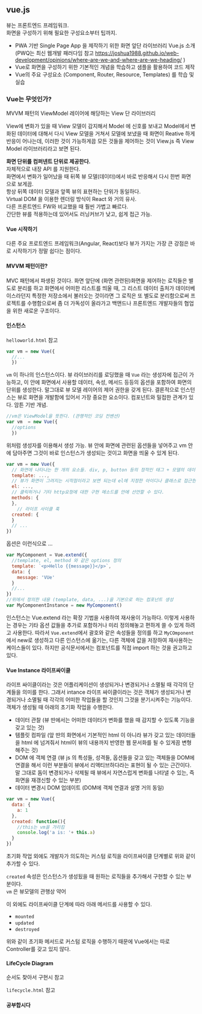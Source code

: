 ## vue.js

뷰는 프론트엔드 프레임워크.   
화면을 구성하기 위해 필요한 구성요소부터 팁까지.  

- PWA 기반 Single Page App 을 제작하기 위한 화면 앞단 라이브러리 Vue.js 소개  
(PWQ는 최신 웹개발 패러다임 참고 https://joshua1988.github.io/web-development/opinions/where-are-we-and-where-are-we-heading/ )
- Vue로 화면을 구성하기 위한 기본적인 개념을 학습하고 샘플을 활용하여 코드 제작
- Vue의 주요 구성요소 (Component, Router, Resource, Templates) 를 학습 및 실습

### Vue는 무엇인가?
MVVM 패턴의 ViewModel 레이어에 해당하는 View 단 라이브러리

View에 변화가 있을 때 View 모델이 감지해서 Model 에 신호를 보내고
Model에서 변화된 데이터에 대해서 다시 View 모델을 거쳐서 모델에 보냈을 때
화면이 Reative 하게 반응이 어나는데, 이러한 것이 가능하게끔 모든 것들을 제어하는 것이
View.js 즉 View Model 라이브러리라고 보면 된다.  

**화면 단위를 컴퍼넨트 단위로 제공한다.**  
자체적으로 내장 API 를 지원한다.  
화면에서 변화가 일어났을 때 뒤쪽 뷰 모델(데이터)에서 바로 반응해서 다시 한번 화면으로 보게끔.  
항상 뒤쪽 데이터 모델과 앞쪽 뷰의 표현하는 단위가 동일하다.  
Virtual DOM 을 이용한 렌더링 방식이 React 와 거의 유사.  
다른 프론트엔드 FW와 비교했을 때 훨씬 가볍고 빠르다.  
간단한 뷰를 적용하는데 있어서도 러닝커브가 낮고, 쉽게 접근 가능.  

#### Vue 시작하기

다른 주요 프로트엔드 프레임워크(Angular, React)보다 뷰가 가지는 가장 큰 강점은 바로 시작하기가 정말 쉽다는 점이다.  

#### MVVM 패턴이란?
MVC 패턴에서 파생된 것이다. 화면 앞단에 (화면 관련된)화면을 제어하는 로직들은 별도로 분리를 하고
화면에서 어떠한 리스트를 띄울 때, 그 리스트 데이터 출처가 데이터베이스라던지 특정한 저장소에서 불러오는 것이라면 그 로직은 또 별도로 분리함으로써 프로젝트를 수행함으로써 좀 더 가독성이 올라가고 백앤드나 프론트엔드 개발자들의 협업을 위한 새로운 구조이다.

#### 인스턴스

`helloworld.html` 참고


```javascript
var vm = new Vue({
  //...
  })
```

`vm` 이 하나의 인스턴스이다. 뷰 라이브러리를 로딩했을 때 `Vue` 라는 생성자에 접근이 가능하고, 이 안에 화면에서 사용할 데이터, 속성, 메서드 등등의 옵션을 포함하여 화면의 단위를 생성한다.
말그대로 뷰 모델 레이어의 제어 권한을 갖게 된다. 결론적으로 인스턴스는 뷰로 화면을 개발함에 있어서 가장 중요한 요소이다. 컴포넌트와 밀접한 관계가 있다. 암튼 기반 개념.  

```javascript
//vm은 ViewModel을 뜻한다. (관행적인 코딩 컨벤션)
var vm  = new Vue({
  //options
  })
```

위처럼 생성자를 이용해서 생성 가능. 뷰 안에 화면에 관련된 옵션들을 넣어주고 vm 안에 담아주면 그것이 바로 인스턴스가 생성되는 것이고 화면을 띄울 수 있게 된다.  

```javascript
var vm = new Vue({
  // 화면에 나타나는 한 개의 요소들. div, p, button 등의 정적인 태그 + 모델의 데이터들을 앞단으로 연결해 줄 수 있는 값들
  template: ...,
  // 뷰가 화면이 그려지는 시작점이라고 보면 되는데 el에 지정한 아이디나 클래스로 접근한 특정 태그부터 화면이 그려진다.
  el: ...,
  // 클릭하거나 기타 http요청에 대한 구현 메소드를 안에 선언할 수 있다.
  methods: {
  },
    // 라이프 사이클 훅
  created: {
  }
  // ...
})
```

옵션은 이런식으로 ...  

```javascript
var MyComponent = Vue.extend({
  //template, el, method 와 같은 options 정의
  template: `<p>Hello {{message}}</p>`,
  data: {
    message: 'VUe'
  }
  //...
})
//위에서 정의한 내용 (template, data, ...)을 기본으로 하는 컴포넌트 생성
var MyComponentInstance = new MyComponent()
```

인스턴스는 Vue.extend 라는 확장 기법을 사용하여 재사용이 가능하다. 이렇게 사용하는 경우는 기타 옵션 값들을 추가로 포함하거나 미리 정의해놓고 편하게 쓸 수 있게 하려고 사용한다. 따라서 `Vue.extend`에서 괄호와 같은 속성들을 정의를 하고 `MyCOmponent` 에서 new로 생성하고 다른 인스턴스에 옮기는, 다른 객체에 값을 저장하여 재사용하는 케이스들이 있다. 하지만 공식문서에서는 컴포넌트를 직접 import 하는 것을 권고하고 있다.  


#### Vue Instance 라이프싸이클

라이프 싸이클이라는 것은 어플리케이션이 생성되거나 변경되거나 소멸될 때 각각의 단계들을 의미를 한다. 그래서 intance 라이프 싸이클이라는 것은 객체가 생성되거나 변경되거나 소멸될 때 각각의 어떠한 작업들을 할 것인지 그것을 분기시켜주는 기능이다.  
객체가 생성될 때 아래의 초기화 작업을 수행한다.
- 데이터 관찰 (뷰 딴에서는 어떠한 데이터가 변화를 했을 때 감지할 수 있도록 기능을 갖고 있는 것)
- 템플릿 컴파일 (앞 딴의 화면에서 기본적인 html 이 아니라 뷰가 갖고 있는 데이터들을 html 에 넘겨줘서 html이 뷰의 내용까지 반영한 웹 문서화를 될 수 있게끔 변형해주는 것)
- DOM 에 객체 연결 (뷰 js 의 특성들, 성격들, 옵션들을 갖고 있는 객체들을 DOM에 연결을 해서 이런 부분들이 뷰에서 리액티브하다라는 표현이 될 수 있는 근간이다. 말 그대로 돔이 변경되거나 삭제될 때 뷰에서 자연스럽게 변화를 나타낼 수 있는, 즉 화면을 재갱신할 수 있는 부분)
- 데이터 변경시 DOM 업데이트 (DOM에 객체 연결과 설명 거의 동일)

```javascript
var vm = new Vue({
  data: {
    a: 1
  },
  created: function(){
    //this는 vm을 가리킴
    console.log('a is: '+ this.a)
  }
})
```

초기화 작업 외에도 개발자가 의도하는 커스텀 로직을 라이프싸이클 단계별로 위와 같이 추가할 수 있다.

`created` 속성은 인스턴스가 생성됬을 때 원하는 로직들을 추가해서 구현할 수 있는 부분이다.  
`vm` 은 뷰모델의 관행상 약어  

이 외에도 라이프싸이클 단계에 따라 아래 메서드를 사용할 수 있다.

- `mounted`
- `updated`
- `destroyed`

위와 같이 초기화 메서드로 커스텀 로직을 수행하기 때문에 Vue에서는 따로 Controller를 갖고 있지 않다.  

#### LifeCycle Diagram

순서도 찾아서 구현시 참고  

`lifecycle.html` 참고


#### 공부합시다

